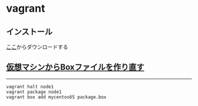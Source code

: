 vagrant
==========
## インストール
[ここ](http://www.vagrantup.com/)からダウンロードする

## [仮想マシンからBoxファイルを作り直す](http://momijiame.tumblr.com/post/65429388802/vagrant-box)
---
    vagrant halt node1
    vagrant package node1
    vagrant box add mycentos65 package.box
